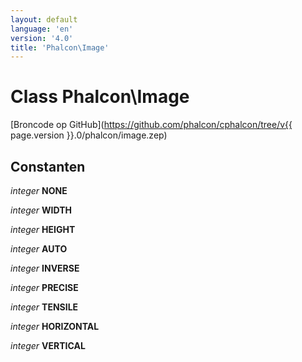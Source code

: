 ```yaml
---
layout: default
language: 'en'
version: '4.0'
title: 'Phalcon\Image'
---
```


# Class **Phalcon\Image**

[Broncode op GitHub](https://github.com/phalcon/cphalcon/tree/v{{ page.version }}.0/phalcon/image.zep)

## Constanten

*integer* **NONE**

*integer* **WIDTH**

*integer* **HEIGHT**

*integer* **AUTO**

*integer* **INVERSE**

*integer* **PRECISE**

*integer* **TENSILE**

*integer* **HORIZONTAL**

*integer* **VERTICAL**